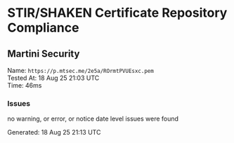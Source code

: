 # STIR/SHAKEN Certificate Repository Compliance

## Martini Security

Name: `https://p.mtsec.me/2e5a/ROrmtPVUEsxc.pem`\
Tested At: 18 Aug 25 21:03 UTC\
Time: 46ms

### Issues

no warning, or error, or notice date level issues were found

Generated: 18 Aug 25 21:13 UTC
